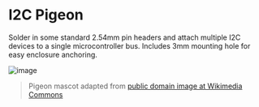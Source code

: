 # I2C Pigeon
Solder in some standard 2.54mm pin headers and attach multiple I2C devices to a single microcontroller bus. Includes 3mm mounting hole for easy enclosure anchoring.

![image](https://github.com/user-attachments/assets/ab25423e-fa1b-4a3c-85cb-1ca2f015f442)

> Pigeon mascot adapted from [public domain image at Wikimedia Commons](https://commons.wikimedia.org/wiki/File:Bird_template.svg)

